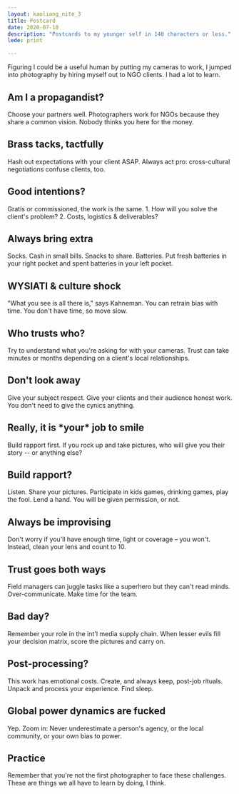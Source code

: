 ```yaml
---
layout: kaoliang_nite_3
title: Postcard
date: 2020-07-10
description: "Postcards to my younger self in 140 characters or less."
lede: print

---
```



Figuring I could be a useful human by putting my cameras to work, I jumped into photography by hiring myself out to NGO clients. I had a lot to learn.



## Am I a propagandist?

Choose your partners well. Photographers work for NGOs because they share a common vision. Nobody thinks you here for the money.



## Brass tacks, tactfully

Hash out expectations with your client ASAP. Always act pro: cross-cultural negotiations confuse clients, too.



## Good intentions?

Gratis or commissioned, the work is the same. 1. How will you solve the client's problem? 2. Costs, logistics & deliverables?



## Always bring extra

Socks. Cash in small bills. Snacks to share. Batteries. Put fresh batteries in your right pocket and spent batteries in your left pocket.



## WYSIATI & culture shock

"What you see is all there is," says Kahneman. You can retrain bias with time. You don't have time, so move slow.



## Who trusts who?

Try to understand what you're asking for with your cameras. Trust can take minutes or months depending on a client's local relationships.



## Don't look away

Give your subject respect. Give your clients and their audience honest work. You don't need to give the cynics anything.



## Really, it is \*your\* job to smile

Build rapport first. If you rock up and take pictures, who will give you their story -- or anything else?



## Build rapport?

Listen. Share your pictures. Participate in kids games, drinking games, play the fool. Lend a hand. You will be given permission, or not.



## Always be improvising

Don't worry if you'll have enough time, light or coverage – you won't. Instead, clean your lens and count to 10.



## Trust goes both ways

Field managers can juggle tasks like a superhero but they can't read minds. Over-communicate. Make time for the team.



## Bad day?

Remember your role in the int'l media supply chain. When lesser evils fill your decision matrix, score the pictures and carry on.



## Post-processing?

This work has emotional costs. Create, and always keep, post-job rituals. Unpack and process your experience. Find sleep.



## Global power dynamics are fucked

Yep. Zoom in: Never underestimate a person's agency, or the local community, or your own bias to power.



## Practice

Remember that you're not the first photographer to face these challenges. These are things we all have to learn by doing, I think.

